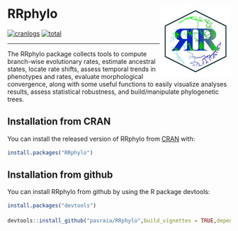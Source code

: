 
<!-- README.md is generated from README.Rmd. Please edit that file -->

# RRphylo <img src="inst/figures/RRphylo_logo.png" align="right" width="160" height="160"/>

<!-- badges: start -->
<!-- [![R-CMD-check](https://github.com/pedrocoutinhosilva/hexFinder/workflows/R-CMD-check/badge.svg)](https://CRAN.R-project.org/package=hexFinder) -->

[![cranlogs](https://www.r-pkg.org/badges/version/RRphylo)](https://CRAN.R-project.org/package=RRphylo)
[![total](https://cranlogs.r-pkg.org/badges/grand-total/RRphylo)](https://CRAN.R-project.org/package=RRphylo)
<!--[![cranlogs](https://cranlogs.r-pkg.org/badges/RRphylo)](https://CRAN.R-project.org/package=RRphylo)-->

<!-- badges: end -->

------------------------------------------------------------------------

The RRphylo package collects tools to compute branch-wise evolutionary
rates, estimate ancestral states, locate rate shifts, assess temporal
trends in phenotypes and rates, evaluate morphological convergence,
along with some useful functions to easily visualize analyses results,
assess statistical robustness, and build/manipulate phylogenetic trees.

## Installation from CRAN

You can install the released version of RRphylo from
[CRAN](https://CRAN.R-project.org) with:

``` r
install.packages("RRphylo")
```

## Installation from github

You can install RRphylo from github by using the R package devtools:

``` r
install.packages("devtools")

devtools::install_github("pasraia/RRphylo",build_vignettes = TRUE,dependencies=TRUE)
```
